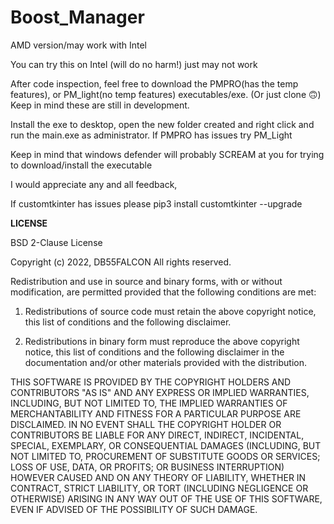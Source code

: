 # Boost_Manager
AMD version/may work with Intel


You can try this on Intel (will do no harm!) just may not work


After code inspection, feel free to download the PMPRO(has the temp features), or PM_light(no temp features) executables/exe. (Or just clone 🙃)
Keep in mind these are still in development.


Install the exe to desktop, open the new folder created and right click and run the main.exe as administrator.
If PMPRO has issues try PM_Light

Keep in mind that windows defender will probably SCREAM at you for trying to download/install the executable 

I would appreciate any and all feedback, 

If customtkinter has issues please pip3 install customtkinter --upgrade





______________________________________LICENSE______________________________________






BSD 2-Clause License

Copyright (c) 2022, DB55FALCON
All rights reserved.

Redistribution and use in source and binary forms, with or without
modification, are permitted provided that the following conditions are met:

1. Redistributions of source code must retain the above copyright notice, this
   list of conditions and the following disclaimer.

2. Redistributions in binary form must reproduce the above copyright notice,
   this list of conditions and the following disclaimer in the documentation
   and/or other materials provided with the distribution.

THIS SOFTWARE IS PROVIDED BY THE COPYRIGHT HOLDERS AND CONTRIBUTORS "AS IS"
AND ANY EXPRESS OR IMPLIED WARRANTIES, INCLUDING, BUT NOT LIMITED TO, THE
IMPLIED WARRANTIES OF MERCHANTABILITY AND FITNESS FOR A PARTICULAR PURPOSE ARE
DISCLAIMED. IN NO EVENT SHALL THE COPYRIGHT HOLDER OR CONTRIBUTORS BE LIABLE
FOR ANY DIRECT, INDIRECT, INCIDENTAL, SPECIAL, EXEMPLARY, OR CONSEQUENTIAL
DAMAGES (INCLUDING, BUT NOT LIMITED TO, PROCUREMENT OF SUBSTITUTE GOODS OR
SERVICES; LOSS OF USE, DATA, OR PROFITS; OR BUSINESS INTERRUPTION) HOWEVER
CAUSED AND ON ANY THEORY OF LIABILITY, WHETHER IN CONTRACT, STRICT LIABILITY,
OR TORT (INCLUDING NEGLIGENCE OR OTHERWISE) ARISING IN ANY WAY OUT OF THE USE
OF THIS SOFTWARE, EVEN IF ADVISED OF THE POSSIBILITY OF SUCH DAMAGE.
